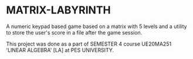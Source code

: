 # MATRIX-LABYRINTH

A numeric keypad based game based on a matrix with 5 levels and a utility to store the user's score in a file after the game session.

This project was done as a part of SEMESTER 4 course UE20MA251 'LINEAR ALGEBRA' [LA] at PES UNIVERSITY.
